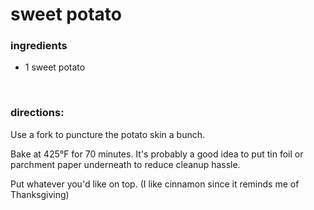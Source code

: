 # sweet potato

### ingredients
- 1 sweet potato

<br>

### directions:

Use a fork to puncture the potato skin a bunch.

Bake at 425°F for 70 minutes. It's probably a good idea to put tin foil or parchment paper underneath to reduce cleanup hassle.

Put whatever you'd like on top. (I like cinnamon since it reminds me of Thanksgiving)
